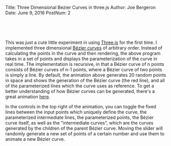 Title:       Three Dimensional Bezier Curves in three.js
Author:      Joe Bergeron 
Date:        June 9, 2016
PostNum:     2


<script src="../projects-source/2/bezier/three.js"></script>
<script src="../projects-source/2/bezier/bezier.js"></script>
<script src="../projects-source/2/js/libs/stats.min.js"></script>
<script src="../projects-source/2/bezier/threex.rendererstats.js"></script>
<script src="../projects-source/2/bezier/DAT.GUI.js"></script>

<script src="../projects-source/2/js/controls/OrbitControls.js"></script>

<script src="../projects-source/2/js/Detector.js"></script>

<div style= "position: relative">
<div id="bez" style ="overflow:hidden">
<script src="../projects-source/2/bezier/main.js"></script>
</div>
</div>

<br></br>

This was just a cute little experiment in using [Three.js](https://threejs.org/) for the first time. I implemented three dimensional [Bézier curves](https://en.wikipedia.org/wiki/B%C3%A9zier_curve) of arbitrary order. Instead of calculating the points in the curve and then rendering, the above program takes in a set of points and displays the parameterization of the curve in real time. The implementation is recursive, in that a Bézier curve of n points consists of Bézier curves of n-1 points, where a Bézier curve of two points is simply a line. By default, the animation above generates 20 random points in space and shows the generation of the Bézier curve (the red line), and all of the parameterized lines which the curve uses as reference. To get a better understanding of how Bézier curves can be generated, there's a great animation [here](https://www.jasondavies.com/animated-bezier/).

In the controls in the top right of the animation, you can toggle the fixed lines between the input points which uniquely define the curve, the parameterized intermediate lines, the parameterized points, the Bézier curve itself, as well as the "intermediate curves", which are the curves generated by the children of the parent Bézier curve. Moving the slider will randomly generate a new set of points of a certain number and use them to animate a new Bézier curve.


<!-- #Three Dimensional Bezier Curves in three.js -->
